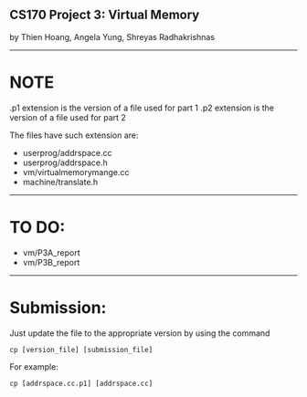 ## CS170 Project 3: Virtual Memory

by Thien Hoang, Angela Yung, Shreyas Radhakrishnas

-----

# NOTE

.p1 extension is the version of a file used for part 1
.p2 extension is the version of a file used for part 2

The files have such extension are:
  * userprog/addrspace.cc
  * userprog/addrspace.h
  * vm/virtualmemorymange.cc
  * machine/translate.h

-----
# TO DO:
  * vm/P3A_report
  * vm/P3B_report

-----
# Submission:
Just update the file to the appropriate version by using the command

`cp [version_file] [submission_file]`

For example:

`cp [addrspace.cc.p1] [addrspace.cc]`